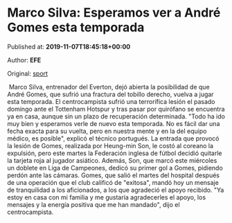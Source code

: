 
# Marco Silva: Esperamos ver a André Gomes esta temporada

Published at: **2019-11-07T18:45:18+00:00**

Author: **EFE**

Original: [sport](https://www.sport.es/es/noticias/premier-league/marco-silva-cree-que-andre-gomes-puede-volver-jugar-esta-temporada-7718697)

 Marco Silva, entrenador del Everton, dejó abierta la posibilidad de que André Gomes, que sufrió una fractura del tobillo derecho, vuelva a jugar esta temporada.
El centrocampista sufrió una terrorífica lesión el pasado domingo ante el Tottenham Hotspur y tras pasar por quirófano se encuentra ya en casa, aunque sin un plazo de recuperación determinada.
"Todo ha ido muy bien y esperamos verle de nuevo esta temporada. No es fácil dar una fecha exacta para su vuelta, pero en nuestra mente y en la del equipo médico, es posible", explicó el técnico portugués.
La entrada que provocó la lesión de Gomes, realizada por Heung-min Son, le costó al coreano la expulsión, pero este martes la Federación inglesa de fútbol decidió quitarle la tarjeta roja al jugador asiático.
Además, Son, que marcó este miércoles un doblete en Liga de Campeones, dedicó su primer gol a Gomes, pidiendo perdón ante las cámaras.
Gomes, que salió el martes del hospital después de una operación que el club calificó de "exitosa", mandó hoy un mensaje de tranquilidad a los aficionados, a los que agradeció el apoyo recibido.
"Ya estoy en casa con mi familia y me gustaría agradecerles el apoyo, los mensajes y la energía positiva que me han mandado", dijo el centrocampista.
